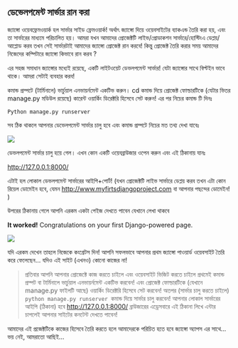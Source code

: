 ## ডেভেলপমেন্ট সার্ভার রান করা
জ্যাঙ্গো ওয়েবফ্রেমওয়ার্ক হল সার্ভার সাইড ফ্রেমওয়ার্ক! অর্থাৎ জ্যাঙ্গো দিয়ে ওয়েবসাইটের ব্যাকএন্ড তৈরি করা হয়, এবং তা সার্ভারের মাধ্যমে পরিচালিত হয়।
আমরা যখন আমাদের প্রোজেক্টটি লাইভ/প্রোডাকশন সার্ভারে/হোস্টিংএ ডেপ্লয়/আপ্লোড করব তখন সেই সার্ভারটাই আমাদের জ্যাঙ্গো প্রোজেক্ট রান করবে! কিন্তু প্রোজেক্ট তৈরি করার সময় আমাদের নিজেদের কম্পিটারে জ্যাঙ্গো কিভাবে রান করব ?

এর সহজ সমাধান জ্যাঙ্গোর মধ্যেই রয়েছে, একটি লাইটওয়েট ডেভলপমেন্ট সার্ভার! যেটা জ্যাঙ্গোর সাথে বিল্টইন ভাবে থাকে। আমরা সেটাই ব্যবহার করব!

 কমান্ড প্রম্পটে (টার্মিনালে) ভার্চুয়াল এনভায়র্নমেন্ট একটিভ করুন। cd কমান্ড দিয়ে প্রোজেক্ট ফোল্ডারটিকে (যেটার ভিতর manage.py মডিউল রয়েছে) কারেন্ট ওয়ার্কিং ডিরেক্টরি হিসেবে সেট করুন! এর পর নিচের কমান্ড টি দিনঃ

    Python manage.py runserver

সব ঠিক থাকলে আপনার ডেভেলপমেন্ট সার্ভার চালু হবে এবং কমান্ড প্রম্পটে নিচের মত তথ্য দেখা যাবেঃ

 ![](https://i.imgur.com/JibYb4q.png)


ডেভলপমেন্ট সার্ভার চালু হয়ে গেল। এখন কোন একটি ওয়েবব্রাউজার ওপেন করুন এবং এই ঠিকানায় যানঃ 

http://127.0.0.1:8000/  

এটাই হল লোকাল ডেভলপমেন্ট সার্ভারের আইপি+পোর্ট! (যখন প্রোজেক্টটি লাইভ সার্ভারে ডেপ্লয় করব তখন এটা কোন রিয়েল ডোমেইন হবে, যেমন http://www.myfirtsdjangoproject.com   বা আপনার পছন্দের ডোমেইন! )
 
উপরের ঠিকানায় গেলে আপনি এরকম একটা পেইজ দেখতে পাবেন যেখানে লেখা থাকবে 

**It worked!**
Congratulations on your first Django-powered page.

 ![](https://i.imgur.com/wtqiXSw.png)

যদি এরকম দেখেন তাহলে নিজেকে কংগ্রেটস দিন! আপনি সফলভাবে আপনার প্রথম জ্যাঙ্গো পাওয়ার্ড ওয়েবসাইট তৈরি করে ফেলেছেন... যদিও এই সাইট (এখনও) কোনো কাজের না! 


> প্রতিবার আপনি আপনার প্রোজেক্টে কাজ করতে চাইলে এবং ওয়েবসাইট ভিজিট করতে চাইলে প্রথমেই কমান্ড প্রম্পট বা টার্মিনালে ভার্চুয়াল এনভায়র্নমেন্ট একটিভ করবেন! এবং প্রোজেক্ট ফোল্ডারটিকে (যেখানে manage.py ফাইলটি আছে) ওয়ার্কিং ডিরেক্টরি হিসেবে সেট করবেন! অতপর (সার্ভার চালু করতে চাইলে) `python manage.py runserver `কমান্ড দিয়ে সার্ভার চালু করবেন! আপনার লোকাল সার্ভারের আইপি (ঠিকানা) হবে http://127.0.0.1:8000/ ব্রাউজারের এড্রেসবারে এই ঠিকানা লিখে এন্টার চাপলেই আপনার সাইটের কনটেন্ট দেখতে পাবেন! 

আমাদের এই প্রজেক্টটিকে কাজের হিসেবে তৈরি করতে হলে আমাদেরকে পরিচিত হতে হবে জ্যাঙ্গো অ্যাপস এর সাথে... ভয় নেই, আমরাতো আছিই...
